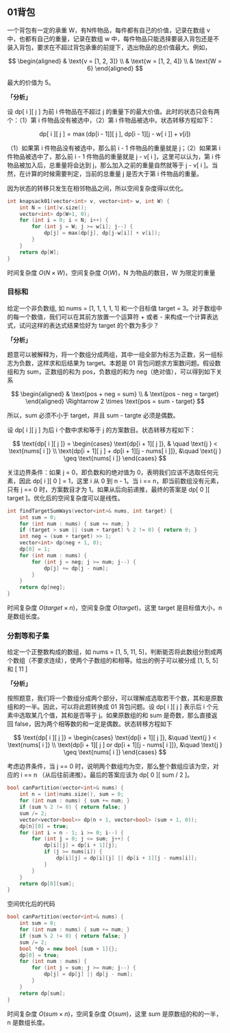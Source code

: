 ## 01背包
一个背包有一定的承重 W，有N件物品，每件都有自己的价值，记录在数组 v 中，也都有自己的重量，记录在数组 w 中，每件物品只能选择要装入背包还是不装入背包，要求在不超过背包承重的前提下，选出物品的总价值最大。例如，

$$
\begin{aligned}
& \text{v = [1, 2, 3]} \\
& \text{w = [1, 2, 4]} \\
& \text{W = 6}
\end{aligned}
$$

最大的价值为 5。

**「分析」**

设 dp[ i ][ j ] 为前 i 件物品在不超过 j 的重量下的最大价值。此时的状态只会有两个：（1）第 i 件物品没有被选中，（2）第 i 件物品被选中。状态转移方程如下：

$$
\text{dp[ i ][ j ]} = \max(\text{dp[i - 1]][ j ], dp[i - 1][j - w[ i ]]} + v[ i ])
$$

（1）如果第 i 件物品没有被选中，那么前 i - 1 件物品的重量就是 j；（2）如果第 i 件物品被选中了，那么前 i - 1 件物品的重量就是 j - v[ i ]，这里可以认为，第 i 件物品被加入后，总重量将会达到 j，那么加入之前的重量自然就等于 j - v[ i ]。当然，在计算的时候需要判定，当前的总重量 j 是否大于第 i 件物品的重量。

因为状态的转移只发生在相邻物品之间，所以空间复杂度得以优化。

```cpp
int knapsack01(vector<int> v, vector<int> w, int W) {
    int N = (int)v.size();
    vector<int> dp(W+1, 0);
    for (int i = 0; i < N; i++) {
        for (int j = W; j >= w[i]; j--) {
            dp[j] = max(dp[j], dp[j-w[i]] + v[i]);
        }
    }
    return dp[W];
}
```
时间复杂度 $O(N \times W)$，空间复杂度 $O(W)$，N 为物品的数目，W 为限定的重量

### 目标和
给定一个非负数组, 如 nums = [1, 1, 1, 1, 1] 和一个目标值 target = 3。对于数组中的每一个数值，我们可以在其前方放置一个运算符 + 或者 - 来构成一个计算表达式，试问这样的表达式结果恰好为 target 的个数为多少？

**「分析」**

题意可以被解释为，将一个数组分成两组，其中一组全部为标志为正数，另一组标志为负数，这样求和后结果为 target。本题是 01 背包问题求方案数问题。假设数组和为 sum，正数组的和为 pos，负数组的和为 neg（绝对值），可以得到如下关系

$$
\begin{aligned}
& \text{pos + neg = sum} \\
& \text{pos - neg = target}
\end{aligned} \Rightarrow
2 \times \text{pos = sum - target}
$$

所以，sum 必须不小于 target，并且 sum - targte 必须是偶数。

设 dp[ i ][ j ] 为后 i 个数中求和等于 j 的方案数目。状态转移方程如下：

$$
\text{dp[ i ][ j ]} = 
\begin{cases}
\text{dp[i + 1][ j ]}, & \quad \text{j } < \text{nums[ i ]} \\
\text{dp[i + 1][ j ] + dp[i + 1][j - nums[ i ]]}, &\quad \text{j } \geq \text{nums[ i ]}
\end{cases}
$$

关注边界条件：如果 j = 0，即负数和的绝对值为 0，表明我们应该不选取任何元素，因此 dp[ i ][ 0 ] = 1，这里 i 从 0 到 n - 1。当 i == n，即当前数组没有元素，只有 j == 0 时，方案数目才为 1。如果从后向前递推，最终的答案是 dp[ 0 ][ target ]。优化后的空间复杂度可以是线性。

```cpp
int findTargetSumWays(vector<int>& nums, int target) {
    int sum = 0;
    for (int num : nums) { sum += num; }
    if (target > sum || (sum + target) % 2 != 0) { return 0; }
    int neg = (sum + target) >> 1;
    vector<int> dp(neg + 1, 0);
    dp[0] = 1;
    for (int num : nums) {
        for (int j = neg; j >= num; j--) {
            dp[j] += dp[j - num];
        }
    }
    return dp[neg];
}
```
时间复杂度 $O(target \times n)$，空间复杂度 $O(target)$，这里 target 是目标值大小，n 是数组长度。

### 分割等和子集
给定一个正整数构成的数组，如 nums = [1, 5, 11, 5]，判断能否将此数组分割成两个数组（不要求连续），使两个子数组的和相等。给出的例子可以被分成 [1, 5, 5] 和 [ 11 ]

**「分析」**

按照题意，我们将一个数组分成两个部分，可以理解成选取若干个数，其和是原数组和的一半。因此，可以将此题转换成 01 背包问题。设 dp[ i ][ j ] 表示后 i 个元素中选取某几个值，其和是否等于 j。如果原数组的和 sum 是奇数，那么直接返回 false，因为两个相等数的和一定是偶数。状态转移方程如下

$$
\text{dp[ i ][ j ]} = 
\begin{cases}
\text{dp[i + 1][ j ]}, &\quad \text{j } < \text{nums[ i ]} \\
\text{dp[i + 1][ j ] or dp[i + 1][j - nums[ i ]]}, &\quad \text{j } \geq \text{nums[ i ]}
\end{cases}
$$

考虑边界条件，当 j == 0 时，说明两个数组均为空，那么整个数组应该为空，对应的 i == n （从后往前递推）。最后的答案应该为 dp[ 0 ][ sum / 2 ]。

```cpp
bool canPartition(vector<int>& nums) {
    int n = (int)nums.size(), sum = 0;
    for (int num : nums) { sum += num; }
    if (sum % 2 != 0) { return false; }
    sum /= 2;
    vector<vector<bool>> dp(n + 1, vector<bool> (sum + 1, 0));
    dp[n][0] = true;
    for (int i = n - 1; i >= 0; i--) {
        for (int j = 0; j <= sum; j++) {
            dp[i][j] = dp[i + 1][j];
            if (j >= nums[i]) {
                dp[i][j] = dp[i][j] || dp[i + 1][j - nums[i]];
            }
        }
    }
    return dp[0][sum];
}
```

空间优化后的代码

```cpp
bool canPartition(vector<int>& nums) {
    int sum = 0;
    for (int num : nums) { sum += num; }
    if (sum % 2 != 0) { return false; }
    sum /= 2;
    bool *dp = new bool [sum + 1]{};
    dp[0] = true;
    for (int num : nums) {
        for (int j = sum; j >= num; j--) {
            dp[j] = dp[j] || dp[j - num];
        }
    }
    return dp[sum];
}
```
时间复杂度 $O(sum \times n)$，空间复杂度 $O(sum)$，这里 sum 是原数组的和的一半，n 是数组长度。

